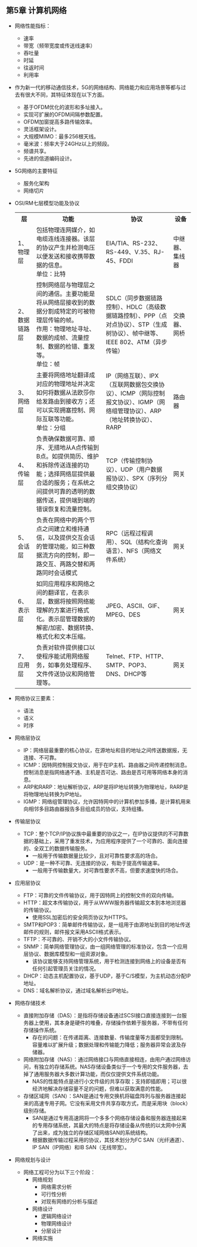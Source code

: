 ## 第5章 计算机网络
- 网络性能指标：
	- 速率
	- 带宽（频带宽度或传送线速率）
	- 吞吐量
	- 时延
	- 往返时间
	- 利用率
- 作为新一代的移动通信技术，5G的网络结构、网络能力和应用场景等都与过去有很大不同，其特征体现在以下方面。
	- 基于OFDM优化的波形和多址接入。
	- 实现可扩展的OFDM间隔参数配置。
	- OFDM加窗提高多路传输效率。
	- 灵活框架设计。
	- 大规模MIMO：最多256根天线。
	- 毫米波：频率大于24GHz以上的频段。
	- 频谱共享。
	- 先进的信道编码设计。
- 5G网络的主要特征
	- 服务化架构
	- 网络切片
- OSI/RM七层模型功能及协议

	<table>
		<tr>
			<th>层</th>
			<th>功能</th>
			<th>协议</th>
			<th>设备</th>
		</tr>
		<tr>
			<td>1、物理层</td>
			<td>包括物理连网媒介，如电缆连线连接器。该层的协议产生并检测电压以便发送和接收携带数据的信息。<br>单位：比特</td>
			<td>EIA/TIA、RS-232、RS-449、V.35、RJ-45、FDDI</td>
			<td>中继器、集线器</td>
		</tr>
		<tr>
			<td>2、数据链路层</td>
			<td>控制网络层与物理层之间的通信。主要功能是将从网络层接收到的数据分割成特定的可被物理层传输的帧。<br>作用：物理地址寻址、数据的成帧、流量控制、数据的检错、重发等。<br>单位：帧</td>
			<td>SDLC（同步数据链路控制）、HDLC（高级数据链路控制）、PPP（点对点协议）、STP（生成树协议）、帧中继等、IEEE 802、ATM（异步传输）</td>
			<td>交换器、网桥</td>
		</tr>
		<tr>
			<td>3、网络层</td>
			<td>主要将网络地址翻译成对应的物理地址并决定如何将数据从法欧莎你给发路由到接收方；还可以实现拥塞控制、网际互联等功能。<br>单位：分组</td>
			<td>IP（网络互联）、IPX（互联网数据包交换协议）、ICMP（网际控制报文协议）、IGMP（网络组管理协议）、ARP（地址转换协议）、RARP</td>
			<td>路由器</td>
		</tr>
		<tr>
			<td>4、传输层</td>
			<td>负责确保数据可靠、顺序、无措地从A点传输到B点。如提供简历、维护和拆除传送连接的功能；选择网络层提供最合适的服务；在系统之间提供可靠的透明的数据传送，提供端到端的错误恢复和流量控制。</td>
			<td>TCP（传输控制协议）、UDP（用户数据报协议）、SPX（序列分组交换协议）</td>
			<td>网关</td>
		</tr>
		<tr>
			<td>5、会话层</td>
			<td>负责在网络中的两个节点之间建立和维持通信，以及提供交互会话的管理功能，如三种数据流方向的控制，即一路交互、两路交替和两路同时会话模式</td>
			<td>RPC（远程过程调用）、SQL（结构化查询语言）、NFS（网络文件系统）</td>
			<td>网关</td>
		</tr>
		<tr>
			<td>6、表示层</td>
			<td>如同应用程序和网络之间的翻译官，在表示层，数据将按照网络能理解的方案进行格式化。表示层管理数据的解密/加密、数据转换、格式化和文本压缩。</td>
			<td>JPEG、ASCII、GIF、MPEG、DES</td>
			<td>网关</td>
		</tr>
		<tr>
			<td>7、应用层</td>
			<td>负责对软件提供接口以使程序能试用网络服务，如事务处理程序、文件传送协议和网络管理等。</td>
			<td>Telnet、FTP、HTTP、SMTP、POP3、DNS、DHCP等</td>
			<td>网关</td>
		</tr>
	</table>
- 网络协议三要素：
	- 语法
	- 语义
	- 时序
- 网络层协议
	- IP：网络层最重要的核心协议，在源地址和目的地址之间传送数据报，无连接、不可靠。
	- ICMP：因特网控制报文协议，用于在IP主机、路由器之间传递控制消息。控制消息是指网络通不通、主机是否可达、路由是否可用等网络本身的消息。
	- ARP和RARP：地址解析协议，ARP是将IP地址转换为物理地址，RARP是将物理地址转换为IP地址。
	- IGMP：网络组管理协议，允许因特网中的计算机参加多播，是计算机用来向相邻多目路由器报告多目组成员的协议，支持组播。
- 传输层协议
	- TCP：整个TCP/IP协议族中最重要的协议之一，在IP协议提供的不可靠数据的基础上，采用了重发技术，为应用程序提供了一个可靠的、面向连接的、全双工的数据传输服务。
		- 一般用于传输数据量比较少，且对可靠性要求高的场合。
	- UDP：是一种不可靠、无连接的协议，有助于提高传输速率。
		- 一般用于传输数量大，对可靠性要求不高，但要求速度快的场合。
- 应用层协议
	- FTP：可靠的文件传输协议，用于因特网上的控制文件的双向传输。
	- HTTP：超文本传输协议，用于从WWW服务器传输超文本到本地浏览器的传输协议。
		- 使用SSL加密后的安全网页协议为HTTPS。
	- SMTP和POP3：简单邮件传输协议，是一组用于由源地址到目的地址传送邮件的规则，邮件报文采用ASCII格式表示。
	- TFTP：不可靠的、开销不大的小文件传输协议。
	- SNMP：简单网络管理协议，由一组网络管理的标准协议，包含一个应用层协议、数据库模型和一组资源对象。
		- 该协议能够支持网络管理系统，用于检测连接到网络上的设备是否有任何引起管理员关注的情况。
	- DHCP：动态主机配置协议，基于UDP，基于C/S模型，为主机动态分配IP地址。
	- DNS：域名解析协议，通过域名解析出IP地址。
- 网络存储技术
	- 直接附加存储（DAS）：是指将存储设备通过SCSI接口直接连接到一台服务器上使用，其本身是硬件的堆叠，存储操作依赖于服务器，不带有任何存储操作系统。
		- 存在的问题：在传递距离、连接数量、传输度量等方面都受到限制。容量难以扩展升级；数据处理和传输能力降低；服务器异常会波及存储器。
	- 网络附加存储（NAS）：通过网络接口与网络直接相连，由用户通过网络访问，有独立的存储系统。NAS存储设备类似于一个专用的文件服务器，去掉了通用服务器大多数计算功能，而仅仅提供文件系统功能。
		- NAS的性能特点是进行小文件级的共享存取；支持即插即用；可以很经济地解决存储容量不足的问题，但难以获取满意的性能。
	- 存储区域网（SAN）：SAN是通过专用交换机将磁盘阵列与服务器连接起来的高速专用子网。它没有采用文件共享存取方式，而是采用块（block）级别存储。
		- SAN是通过专用高速网将一个多多个网络存储设备和服务器连接起来的专用存储系统，其最大的特点是将存储设备从传统的以太网中分离了出来，成为独立的存储区域网络SAN的系统结构。
		- 根据数据传输过程采用的协议，其技术划分为FC SAN（光纤通道）、IP SAN（IP网络）和IB SAN（无线带宽）。
- 网络规划与设计
	- 网络工程可分为以下三个阶段：
		- 网络规划
			- 网络需求分析
			- 可行性分析
			- 对现有网络的分析与描述
		- 网络设计
			- 逻辑网络设计
			- 物理网络设计
			- 分层设计
		- 网络实施
